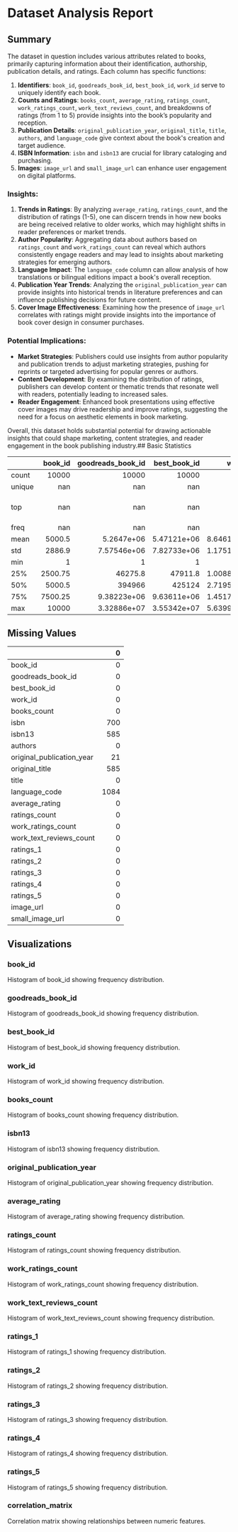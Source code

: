 # Dataset Analysis Report

## Summary

The dataset in question includes various attributes related to books, primarily capturing information about their identification, authorship, publication details, and ratings. Each column has specific functions:

1. **Identifiers**: `book_id`, `goodreads_book_id`, `best_book_id`, `work_id` serve to uniquely identify each book.
2. **Counts and Ratings**: `books_count`, `average_rating`, `ratings_count`, `work_ratings_count`, `work_text_reviews_count`, and breakdowns of ratings (from 1 to 5) provide insights into the book’s popularity and reception.
3. **Publication Details**: `original_publication_year`, `original_title`, `title`, `authors`, and `language_code` give context about the book's creation and target audience.
4. **ISBN Information**: `isbn` and `isbn13` are crucial for library cataloging and purchasing.
5. **Images**: `image_url` and `small_image_url` can enhance user engagement on digital platforms.

### Insights:
1. **Trends in Ratings**: By analyzing `average_rating`, `ratings_count`, and the distribution of ratings (1-5), one can discern trends in how new books are being received relative to older works, which may highlight shifts in reader preferences or market trends.
2. **Author Popularity**: Aggregating data about authors based on `ratings_count` and `work_ratings_count` can reveal which authors consistently engage readers and may lead to insights about marketing strategies for emerging authors.
3. **Language Impact**: The `language_code` column can allow analysis of how translations or bilingual editions impact a book's overall reception.
4. **Publication Year Trends**: Analyzing the `original_publication_year` can provide insights into historical trends in literature preferences and can influence publishing decisions for future content.
5. **Cover Image Effectiveness**: Examining how the presence of `image_url` correlates with ratings might provide insights into the importance of book cover design in consumer purchases.

### Potential Implications:
- **Market Strategies**: Publishers could use insights from author popularity and publication trends to adjust marketing strategies, pushing for reprints or targeted advertising for popular genres or authors.
- **Content Development**: By examining the distribution of ratings, publishers can develop content or thematic trends that resonate well with readers, potentially leading to increased sales.
- **Reader Engagement**: Enhanced book presentations using effective cover images may drive readership and improve ratings, suggesting the need for a focus on aesthetic elements in book marketing.

Overall, this dataset holds substantial potential for drawing actionable insights that could shape marketing, content strategies, and reader engagement in the book publishing industry.## Basic Statistics

|        |   book_id |   goodreads_book_id |     best_book_id |         work_id |   books_count |           isbn |         isbn13 | authors      |   original_publication_year | original_title   | title          | language_code   |   average_rating |    ratings_count |   work_ratings_count |   work_text_reviews_count |   ratings_1 |   ratings_2 |   ratings_3 |      ratings_4 |       ratings_5 | image_url                                                                                | small_image_url                                                                        |
|:-------|----------:|--------------------:|-----------------:|----------------:|--------------:|---------------:|---------------:|:-------------|----------------------------:|:-----------------|:---------------|:----------------|-----------------:|-----------------:|---------------------:|--------------------------:|------------:|------------:|------------:|---------------:|----------------:|:-----------------------------------------------------------------------------------------|:---------------------------------------------------------------------------------------|
| count  |  10000    |     10000           |  10000           | 10000           |    10000      | 9300           | 9415           | 10000        |                    9979     | 9415             | 10000          | 8916            |     10000        |  10000           |      10000           |                  10000    |    10000    |    10000    |     10000   | 10000          | 10000           | 10000                                                                                    | 10000                                                                                  |
| unique |    nan    |       nan           |    nan           |   nan           |      nan      | 9300           |  nan           | 4664         |                     nan     | 9274             | 9964           | 25              |       nan        |    nan           |        nan           |                    nan    |      nan    |      nan    |       nan   |   nan          |   nan           | 6669                                                                                     | 6669                                                                                   |
| top    |    nan    |       nan           |    nan           |   nan           |      nan      |    4.39023e+08 |  nan           | Stephen King |                     nan     |                  | Selected Poems | eng             |       nan        |    nan           |        nan           |                    nan    |      nan    |      nan    |       nan   |   nan          |   nan           | https://s.gr-assets.com/assets/nophoto/book/111x148-bcc042a9c91a29c1d680899eff700a03.png | https://s.gr-assets.com/assets/nophoto/book/50x75-a91bf249278a81aabab721ef782c4a74.png |
| freq   |    nan    |       nan           |    nan           |   nan           |      nan      |    1           |  nan           | 60           |                     nan     | 5                | 4              | 6341            |       nan        |    nan           |        nan           |                    nan    |      nan    |      nan    |       nan   |   nan          |   nan           | 3332                                                                                     | 3332                                                                                   |
| mean   |   5000.5  |         5.2647e+06  |      5.47121e+06 |     8.64618e+06 |       75.7127 |  nan           |    9.75504e+12 | nan          |                    1981.99  | nan              | nan            | nan             |         4.00219  |  54001.2         |      59687.3         |                   2919.96 |     1345.04 |     3110.89 |     11475.9 | 19965.7        | 23789.8         | nan                                                                                      | nan                                                                                    |
| std    |   2886.9  |         7.57546e+06 |      7.82733e+06 |     1.17511e+07 |      170.471  |  nan           |    4.42862e+11 | nan          |                     152.577 | nan              | nan            | nan             |         0.254427 | 157370           |     167804           |                   6124.38 |     6635.63 |     9717.12 |     28546.4 | 51447.4        | 79768.9         | nan                                                                                      | nan                                                                                    |
| min    |      1    |         1           |      1           |    87           |        1      |  nan           |    1.9517e+08  | nan          |                   -1750     | nan              | nan            | nan             |         2.47     |   2716           |       5510           |                      3    |       11    |       30    |       323   |   750          |   754           | nan                                                                                      | nan                                                                                    |
| 25%    |   2500.75 |     46275.8         |  47911.8         |     1.00884e+06 |       23      |  nan           |    9.78032e+12 | nan          |                    1990     | nan              | nan            | nan             |         3.85     |  13568.8         |      15438.8         |                    694    |      196    |      656    |      3112   |  5405.75       |  5334           | nan                                                                                      | nan                                                                                    |
| 50%    |   5000.5  |    394966           | 425124           |     2.71952e+06 |       40      |  nan           |    9.78045e+12 | nan          |                    2004     | nan              | nan            | nan             |         4.02     |  21155.5         |      23832.5         |                   1402    |      391    |     1163    |      4894   |  8269.5        |  8836           | nan                                                                                      | nan                                                                                    |
| 75%    |   7500.25 |         9.38223e+06 |      9.63611e+06 |     1.45177e+07 |       67      |  nan           |    9.78083e+12 | nan          |                    2011     | nan              | nan            | nan             |         4.18     |  41053.5         |      45915           |                   2744.25 |      885    |     2353.25 |      9287   | 16023.5        | 17304.5         | nan                                                                                      | nan                                                                                    |
| max    |  10000    |         3.32886e+07 |      3.55342e+07 |     5.63996e+07 |     3455      |  nan           |    9.79001e+12 | nan          |                    2017     | nan              | nan            | nan             |         4.82     |      4.78065e+06 |          4.94236e+06 |                 155254    |   456191    |   436802    |    793319   |     1.4813e+06 |     3.01154e+06 | nan                                                                                      | nan                                                                                    |

## Missing Values

|                           |    0 |
|:--------------------------|-----:|
| book_id                   |    0 |
| goodreads_book_id         |    0 |
| best_book_id              |    0 |
| work_id                   |    0 |
| books_count               |    0 |
| isbn                      |  700 |
| isbn13                    |  585 |
| authors                   |    0 |
| original_publication_year |   21 |
| original_title            |  585 |
| title                     |    0 |
| language_code             | 1084 |
| average_rating            |    0 |
| ratings_count             |    0 |
| work_ratings_count        |    0 |
| work_text_reviews_count   |    0 |
| ratings_1                 |    0 |
| ratings_2                 |    0 |
| ratings_3                 |    0 |
| ratings_4                 |    0 |
| ratings_5                 |    0 |
| image_url                 |    0 |
| small_image_url           |    0 |

## Visualizations

### book_id
Histogram of book_id showing frequency distribution.

### goodreads_book_id
Histogram of goodreads_book_id showing frequency distribution.

### best_book_id
Histogram of best_book_id showing frequency distribution.

### work_id
Histogram of work_id showing frequency distribution.

### books_count
Histogram of books_count showing frequency distribution.

### isbn13
Histogram of isbn13 showing frequency distribution.

### original_publication_year
Histogram of original_publication_year showing frequency distribution.

### average_rating
Histogram of average_rating showing frequency distribution.

### ratings_count
Histogram of ratings_count showing frequency distribution.

### work_ratings_count
Histogram of work_ratings_count showing frequency distribution.

### work_text_reviews_count
Histogram of work_text_reviews_count showing frequency distribution.

### ratings_1
Histogram of ratings_1 showing frequency distribution.

### ratings_2
Histogram of ratings_2 showing frequency distribution.

### ratings_3
Histogram of ratings_3 showing frequency distribution.

### ratings_4
Histogram of ratings_4 showing frequency distribution.

### ratings_5
Histogram of ratings_5 showing frequency distribution.

### correlation_matrix
Correlation matrix showing relationships between numeric features.

